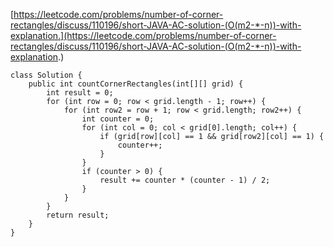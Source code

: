 [https://leetcode.com/problems/number-of-corner-rectangles/discuss/110196/short-JAVA-AC-solution-(O(m2-*-n))-with-explanation.](https://leetcode.com/problems/number-of-corner-rectangles/discuss/110196/short-JAVA-AC-solution-(O(m2-*-n))-with-explanation.)

```
class Solution {
    public int countCornerRectangles(int[][] grid) {
        int result = 0;
        for (int row = 0; row < grid.length - 1; row++) {
            for (int row2 = row + 1; row < grid.length; row2++) {
                int counter = 0;
                for (int col = 0; col < grid[0].length; col++) {
                    if (grid[row][col] == 1 && grid[row2][col] == 1) {
                        counter++;
                    }
                }
                if (counter > 0) {
                    result += counter * (counter - 1) / 2;
                }
            }
        }
        return result;
    }
}
```
